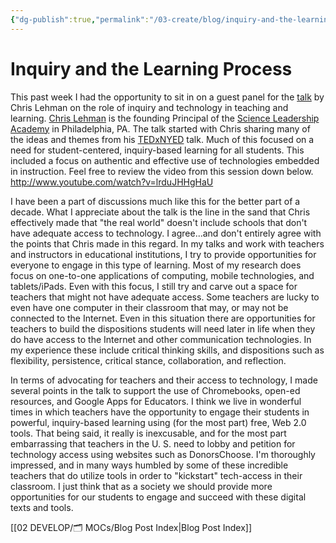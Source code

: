```yaml
---
{"dg-publish":true,"permalink":"/03-create/blog/inquiry-and-the-learning-process/","title":"Inquiry and the Learning Process","tags":["chromebooks","critical-literacy","google","google-apps","ipads","online-collaborative-inquiry","open-source","teaching","technology"]}
---
```


# Inquiry and the Learning Process

This past week I had the opportunity to sit in on a guest panel for the [talk](http://connectedlearning.tv/chris-lehmann-inquiry-very-first-step-process-learning#list) by Chris Lehman on the role of inquiry and technology in teaching and learning. [Chris Lehman](https://twitter.com/chrislehmann) is the founding Principal of the [Science Leadership Academy](http://www.scienceleadership.org/) in Philadelphia, PA. The talk started with Chris sharing many of the ideas and themes from his [TEDxNYED](http://www.youtube.com/watch?v=6FEMCyHYTyQ&feature=youtu.be) talk. Much of this focused on a need for student-centered, inquiry-based learning for all students. This included a focus on authentic and effective use of technologies embedded in instruction. Feel free to review the video from this session down below. http://www.youtube.com/watch?v=lrduJHHgHaU

I have been a part of discussions much like this for the better part of a decade. What I appreciate about the talk is the line in the sand that Chris effectively made that "the real world" doesn't include schools that don't have adequate access to technology. I agree...and don't entirely agree with the points that Chris made in this regard. In my talks and work with teachers and instructors in educational institutions, I try to provide opportunities for everyone to engage in this type of learning. Most of my research does focus on one-to-one applications of computing, mobile technologies, and tablets/iPads. Even with this focus, I still try and carve out a space for teachers that might not have adequate access. Some teachers are lucky to even have one computer in their classroom that may, or may not be connected to the Internet. Even in this situation there are opportunities for teachers to build the dispositions students will need later in life when they do have access to the Internet and other communication technologies. In my experience these include critical thinking skills, and dispositions such as flexibility, persistence, critical stance, collaboration, and reflection.

In terms of advocating for teachers and their access to technology, I made several points in the talk to support the use of Chromebooks, open-ed resources, and Google Apps for Educators. I think we live in wonderful times in which teachers have the opportunity to engage their students in powerful, inquiry-based learning using (for the most part) free, Web 2.0 tools. That being said, it really is inexcusable, and for the most part embarrassing that teachers in the U. S. need to lobby and petition for technology access using websites such as DonorsChoose. I'm thoroughly impressed, and in many ways humbled by some of these incredible teachers that do utilize tools in order to "kickstart" tech-access in their classroom. I just think that as a society we should provide more opportunities for our students to engage and succeed with these digital texts and tools.

[[02 DEVELOP/🗂️ MOCs/Blog Post Index\|Blog Post Index]]